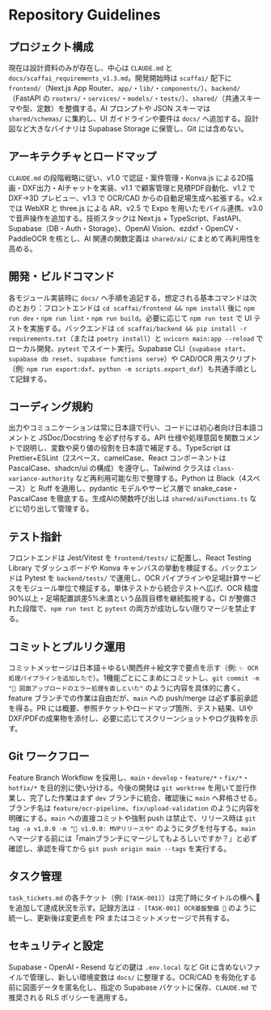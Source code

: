 # Repository Guidelines

## プロジェクト構成
現在は設計資料のみが存在し、中心は `CLAUDE.md` と `docs/scaffai_requirements_v1.3.md`。開発開始時は `scaffai/` 配下に `frontend/`（Next.js App Router、`app/`・`lib/`・`components/`）、`backend/`（FastAPI の `routers/`・`services/`・`models/`・`tests/`）、`shared/`（共通スキーマや型、定数）を整備する。AI プロンプトや JSON スキーマは `shared/schemas/` に集約し、UI ガイドラインや要件は `docs/` へ追加する。設計図など大きなバイナリは Supabase Storage に保管し、Git には含めない。

## アーキテクチャとロードマップ
`CLAUDE.md` の段階戦略に従い、v1.0 で認証・案件管理・Konva.js による2D描画・DXF出力・AIチャットを実装、v1.1 で顧客管理と見積PDF自動化、v1.2 で DXF→3D プレビュー、v1.3 で OCR/CAD からの自動足場生成へ拡張する。v2.x では WebXR と three.js による AR、v2.5 で Expo を用いたモバイル連携、v3.0 で音声操作を追加する。技術スタックは Next.js + TypeScript、FastAPI、Supabase（DB・Auth・Storage）、OpenAI Vision、ezdxf・OpenCV・PaddleOCR を核とし、AI 関連の関数定義は `shared/ai/` にまとめて再利用性を高める。

## 開発・ビルドコマンド
各モジュール実装時に `docs/` へ手順を追記する。想定される基本コマンドは次のとおり：フロントエンドは `cd scaffai/frontend && npm install` 後に `npm run dev`・`npm run lint`・`npm run build`。必要に応じて `npm run test` で UI テストを実施する。バックエンドは `cd scaffai/backend && pip install -r requirements.txt`（または `poetry install`）と `uvicorn main:app --reload` でローカル開発、`pytest` でスイート実行。Supabase CLI（`supabase start`、`supabase db reset`、`supabase functions serve`）や CAD/OCR 用スクリプト（例: `npm run export:dxf`、`python -m scripts.export_dxf`）も共通手順として記録する。

## コーディング規約
出力やコミュニケーションは常に日本語で行い、コードには初心者向け日本語コメントと JSDoc/Docstring を必ず付与する。API 仕様や処理意図を関数コメントで説明し、変数や戻り値の役割を日本語で補足する。TypeScript は Prettier+ESLint（2スペース、camelCase、React コンポーネントは PascalCase、shadcn/ui の構成）を遵守し、Tailwind クラスは `class-variance-authority` など再利用可能な形で整理する。Python は Black（4スペース）と Ruff を適用し、pydantic モデルやサービス層で snake_case・PascalCase を徹底する。生成AIの関数呼び出しは `shared/aiFunctions.ts` などに切り出して管理する。

## テスト指針
フロントエンドは Jest/Vitest を `frontend/tests/` に配置し、React Testing Library でダッシュボードや Konva キャンバスの挙動を検証する。バックエンドは Pytest を `backend/tests/` で運用し、OCR パイプラインや足場計算サービスをモジュール単位で検証する。単体テストから統合テストへ広げ、OCR 精度90%以上・足場配置誤差5%未満という品質目標を継続監視する。CI が整備された段階で、`npm run test` と `pytest` の両方が成功しない限りマージを禁止する。

## コミットとプルリク運用
コミットメッセージは日本語＋ゆるい関西弁＋絵文字で要点を示す（例: `✨ OCR処理パイプラインを追加したで`）。1機能ごとにこまめにコミットし、`git commit -m "🐛 図面アップロードのエラー処理を直しといた"` のように内容を具体的に書く。feature ブランチでの作業は自由だが、`main` への push/merge は必ず事前承認を得る。PR には概要、参照チケットやロードマップ箇所、テスト結果、UIやDXF/PDFの成果物を添付し、必要に応じてスクリーンショットやログ抜粋を示す。

## Git ワークフロー
Feature Branch Workflow を採用し、`main`・`develop`・`feature/*`・`fix/*`・`hotfix/*` を目的別に使い分ける。今後の開発は `git worktree` を用いて並行作業し、完了した作業はまず `dev` ブランチに統合、確認後に `main` へ昇格させる。ブランチ名は `feature/ocr-pipeline`、`fix/upload-validation` のように内容を明確にする。`main` への直接コミットや強制 push は禁止で、リリース時は `git tag -a v1.0.0 -m "🚀 v1.0.0: MVPリリースや"` のようにタグを付与する。`main` へマージする前には「mainブランチにマージしてもよろしいですか？」と必ず確認し、承認を得てから `git push origin main --tags` を実行する。

## タスク管理
`task_tickets.md` の各チケット（例: `[TASK-001]`）は完了時にタイトルの横へ 🚀 を追加して達成状況を示す。記録方法は `- [TASK-001] OCR基盤整備 🚀` のように統一し、更新後は変更点を PR またはコミットメッセージで共有する。

## セキュリティと設定
Supabase・OpenAI・Resend などの鍵は `.env.local` など Git に含めないファイルで管理し、新しい環境変数は `docs/` に整理する。OCR/CAD を有効化する前に図面データを匿名化し、指定の Supabase バケットに保存、`CLAUDE.md` で推奨される RLS ポリシーを適用する。
